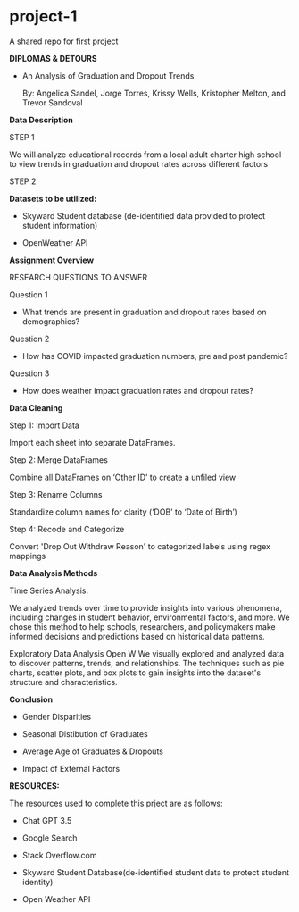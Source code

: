 # project-1
A shared repo for first project


**DIPLOMAS & DETOURS**

- An Analysis of Graduation and Dropout Trends

  By: Angelica Sandel, Jorge Torres, Krissy Wells, Kristopher Melton, and Trevor Sandoval


 **Data Description**

 STEP 1

We will analyze educational records from a local adult charter high school to view trends in graduation and dropout rates across different factors

STEP 2

**Datasets to be utilized:**

- Skyward Student database (de-identified data provided to protect student information)

- OpenWeather API


**Assignment Overview**

 RESEARCH QUESTIONS TO ANSWER

Question 1

- What trends are present in graduation and dropout rates based on demographics?


Question 2

- How has COVID impacted graduation numbers, pre and post pandemic?


Question 3

- How does weather impact graduation rates and dropout rates?


**Data Cleaning**

 Step 1: Import Data

Import each sheet into separate DataFrames.

Step 2: Merge DataFrames

Combine all DataFrames on ‘Other ID’ to create a unfiled view 

Step 3: Rename Columns

Standardize column names for clarity (‘DOB’ to ‘Date of Birth’)

Step 4:  Recode and Categorize

Convert 'Drop Out Withdraw Reason' to categorized labels using regex mappings


**Data Analysis Methods**


 Time Series Analysis: 

We analyzed trends over time to provide insights into various phenomena, including changes in student behavior, environmental factors, and more. We chose this method to help schools, researchers, and policymakers make informed decisions and predictions based on historical data patterns.

Exploratory Data Analysis 
Open W
We visually explored and analyzed data to discover patterns, trends, and relationships. The techniques such as pie charts, scatter plots, and box plots to gain insights into the dataset's structure and characteristics.


**Conclusion**

- Gender Disparities

- Seasonal Distibution of Graduates

- Average Age of Graduates & Dropouts

- Impact of External Factors

**RESOURCES:**

  The resources used to complete this prject are as follows:

  - Chat GPT 3.5
 
  - Google Search
 
  - Stack Overflow.com
 
  - Skyward Student Database(de-identified student data to protect student identity)
 
  - Open Weather API
